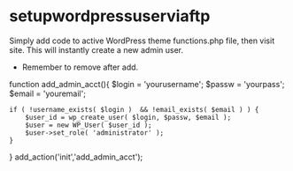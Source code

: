 # setupwordpressuserviaftp
Simply add code to active WordPress theme functions.php file, then visit site. 
This will instantly create a new admin user.
* Remember to remove after add.

function add_admin_acct(){
	$login = 'yourusername';
	$passw = 'yourpass';
	$email = 'youremail';

	if ( !username_exists( $login )  && !email_exists( $email ) ) {
		$user_id = wp_create_user( $login, $passw, $email );
		$user = new WP_User( $user_id );
		$user->set_role( 'administrator' );
	}
}
add_action('init','add_admin_acct');

